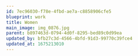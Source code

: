 ```yaml
---
id: 7ec96030-f78e-4fbd-ae7a-c8858906cfe5
blueprint: work
title: Women
main_image: img_0876.jpg
parent: b897463d-0794-4d0f-8295-bed89c0d99ea
updated_by: bfb27c3d-4566-4bfd-91d3-99770c39fce4
updated_at: 1675213010
---
```

